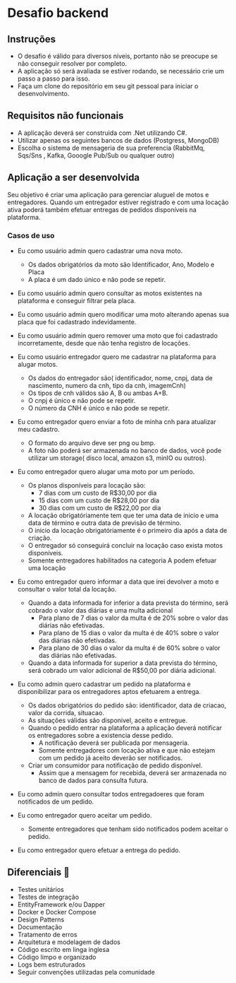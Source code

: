 # Desafio backend

## Instruções
- O desafio é válido para diversos níveis, portanto não se preocupe se não conseguir resolver por completo.
- A aplicação só será avaliada se estiver rodando, se necessário crie um passo a passo para isso.
- Faça um clone do repositório em seu git pessoal para iniciar o desenvolvimento.
  
## Requisitos não funcionais 
- A aplicação deverá ser construida com .Net utilizando C#.
- Utilizar apenas os seguintes bancos de dados (Postgress, MongoDB)
- Escolha o sistema de mensageria de sua preferencia (RabbitMq, Sqs/Sns , Kafka, Gooogle Pub/Sub ou qualquer outro)

## Aplicação a ser desenvolvida
Seu objetivo é criar uma aplicação para gerenciar aluguel de motos e entregadores. Quando um entregador estiver registrado e com uma locação ativa poderá também efetuar entregas de pedidos disponíveis na plataforma.
### Casos de uso
- Eu como usuário admin quero cadastrar uma nova moto.
  - Os dados obrigatórios da moto são Identificador, Ano, Modelo e Placa
  - A placa é um dado único e não pode se repetir.
    
- Eu como usuário admin quero consultar as motos existentes na plataforma e conseguir filtrar pela placa.
- Eu como usuário admin quero modificar uma moto alterando apenas sua placa que foi cadastrado indevidamente.
- Eu como usuário admin quero remover uma moto que foi cadastrado incorretamente, desde que não tenha registro de locações.
- Eu como usuário entregador quero me cadastrar na plataforma para alugar motos.
  - Os dados do entregador são( identificador, nome, cnpj, data de nascimento, numero da cnh, tipo da cnh, imagemCnh)
  - Os tipos de cnh válidos são A, B ou ambas A+B.
  - O cnpj é único e não pode se repetir.
  - O número da CNH é único e não pode se repetir.
- Eu como entregador quero enviar a foto de minha cnh para atualizar meu cadastro.
  - O formato do arquivo deve ser png ou bmp.
  - A foto não poderá ser armazenada no banco de dados, você pode utilizar um storage( disco local, amazon s3, minIO ou outros).
- Eu como entregador quero alugar uma moto por um período.
  - Os planos disponíveis para locação são:
    - 7 dias com um custo de R$30,00 por dia
    - 15 dias com um custo de R$28,00 por dia
    - 30 dias com um custo de R$22,00 por dia
  - A locação obrigatóriamente tem que ter uma data de inicio e uma data de término e outra data de previsão de término.
  - O inicio da locação obrigatóriamente é o primeiro dia após a data de criação.
  - O entregador só conseguirá concluir na locação caso exista motos disponíveis.
  - Somente entregadores habilitados na categoria A podem efetuar uma locação
- Eu como entregador quero informar a data que irei devolver a moto e consultar o valor total da locação.
  - Quando a data informada for inferior a data prevista do término, será cobrado o valor das diárias e uma multa adicional
    - Para plano de 7 dias o valor da multa é de 20% sobre o valor das diárias não efetivadas.
    - Para plano de 15 dias o valor da multa é de 40% sobre o valor das diárias não efetivadas.
    - Para plano de 30 dias o valor da multa é de 60% sobre o valor das diárias não efetivadas.
  - Quando a data informada for superior a data prevista do término, será cobrado um valor adicional de R$50,00 por diária adicional.
- Eu como admin quero cadastrar um pedido na plataforma e disponibilizar para os entregadores aptos efetuarem a entrega.
  - Os dados obrigatórios do pedido são: identificador, data de criacao, valor da corrida, situacao.
  - As situações válidas são disponivel, aceito e entregue.
  - Quando o pedido entrar na plataforma a aplicação deverá notificar os entregadores sobre a existencia desse pedido.
    - A notificação deverá ser publicada por mensageria.
    - Somente entregadores com locação ativa e que não estejam com um pedido já aceito deverão ser notificados.
  - Criar um consumidor para notificação de pedido disponível.
    - Assim que a mensagem for recebida, deverá ser armazenada no banco de dados para consulta futura.
- Eu como admin quero consultar todos entregadoeres que foram notificados de um pedido.
- Eu como entregador quero aceitar um pedido.
  - Somente entregadores que tenham sido notificados podem aceitar o pedido.
- Eu como entregador quero efetuar a entrega do pedido.
      

## Diferenciais 🚀
- Testes unitários
- Testes de integração
- EntityFramework e/ou Dapper
- Docker e Docker Compose
- Design Patterns
- Documentação
- Tratamento de erros
- Arquitetura e modelagem de dados
- Código escrito em linga inglesa
- Código limpo e organizado
- Logs bem estruturados
- Seguir convenções utilizadas pela comunidade
  

